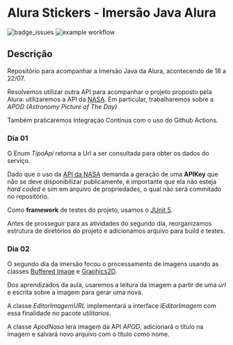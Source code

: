 # Alura Stickers - Imersão Java Alura

![badge_issues](https://img.shields.io/github/issues/vsantsal/alura-stickers)
![example workflow](https://github.com/vsantsal/alura-stickers/actions/workflows/maven.yml/badge.svg)


## Descrição

Repositório para acompanhar a Imersão Java da Alura, acontecendo de 18 a 22/07.

Resolvemos utilizar outra API para acompanhar o projeto proposto pela Alura: utilizaremos a API da [NASA](https://api.nasa.gov/). Em particular, trabalharemos sobre a *APOD (Astronomy Picture of The Day)*

Também praticaremos Integração Contínua com o uso do Github Actions.

### Dia 01

O Enum *TipoApi* retorna a Url a ser consultada para obter os dados do serviço. 

Dado que o uso da [API da NASA](https://api.nasa.gov/) demanda a geração de uma **APIKey** que não se deve disponibilizar publicamente, é importante que ela não esteja *hard coded* e sim em arquivo de propriedades, o qual não será commitado no repositório.

Como **framework** de testes do projeto, usamos o [JUnit 5](https://junit.org/junit5/).

Antes de prosseguir para as atividades do segundo dia, reorganizamos estrutura de diretórios do projeto e adicionamos arquivo para build e testes.

### Dia 02

O segundo dia da imersão focou o processamento de imagens usando as classes [Buffered Image](https://docs.oracle.com/javase/7/docs/api/java/awt/image/BufferedImage.html) e [Graphics2D](https://docs.oracle.com/javase/7/docs/api/java/awt/Graphics2D.html).

Dos aprendizados da aula, usaremos a leitura da imagem a partir de uma *url* e escrita sobre a imagem para gerar uma nova.

A classe *EditorImagemURL* implementará a interface *IEditorImagem* com essa finalidade no pacote *utilitarios*.

A classe *ApodNasa* lerá imagem da API *APOD*, adicionará o título na imagem e salvará novo arquivo com o título como nome.